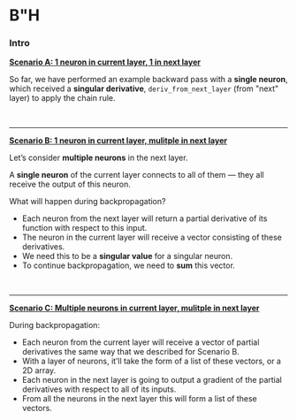 # B"H 

### Intro


<u>**Scenario A: 1 neuron in current layer, 1 in next layer**</u>

So far, we have performed an example backward pass with a **single neuron**, which received a **singular derivative**, `deriv_from_next_layer` (from "next" layer) to apply the chain rule. 

<br>

---

<u>**Scenario B: 1 neuron in current layer, mulitple in next layer**</u>

Let’s consider **multiple neurons** in the next layer. 

A **single neuron** of the current layer connects to all of them — they all receive the output of this neuron. 

What will happen during backpropagation? 
- Each neuron from the next layer will return a partial derivative of its function with respect to this input. 
- The neuron in the current layer will receive a vector consisting of these derivatives. 
- We need this to be a **singular value** for a singular neuron. 
- To continue backpropagation, we need to **sum** this vector.

<br>

---

<u>**Scenario C: Multiple neurons in current layer, mulitple in next layer**</u>

During backpropagation: 
- Each neuron from the current layer will receive a vector of partial derivatives the same way that we described for Scenario B. 
- With a layer of neurons, it’ll take the form of a list of these vectors, or a 2D array. 
- Each neuron in the next layer is going to output a gradient of the partial derivatives with respect to all of its inputs. 
- From all the neurons in the next layer this will form a list of these vectors. 

